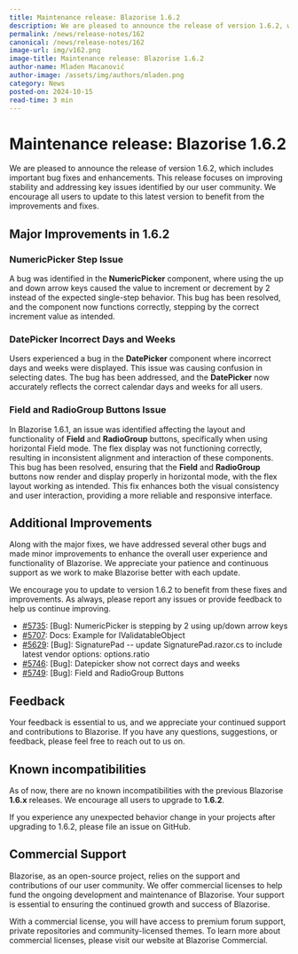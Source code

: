 ```yaml
---
title: Maintenance release: Blazorise 1.6.2
description: We are pleased to announce the release of version 1.6.2, which includes important bug fixes and enhancements. This release focuses on improving stability and addressing key issues identified by our user community.
permalink: /news/release-notes/162
canonical: /news/release-notes/162
image-url: img/v162.png
image-title: Maintenance release: Blazorise 1.6.2
author-name: Mladen Macanović
author-image: /assets/img/authors/mladen.png
category: News
posted-on: 2024-10-15
read-time: 3 min
---
```


# Maintenance release: Blazorise 1.6.2

We are pleased to announce the release of version 1.6.2, which includes important bug fixes and enhancements. This release focuses on improving stability and addressing key issues identified by our user community. We encourage all users to update to this latest version to benefit from the improvements and fixes.

## Major Improvements in 1.6.2

### NumericPicker Step Issue

A bug was identified in the **NumericPicker** component, where using the up and down arrow keys caused the value to increment or decrement by 2 instead of the expected single-step behavior. This bug has been resolved, and the component now functions correctly, stepping by the correct increment value as intended.

### DatePicker Incorrect Days and Weeks

Users experienced a bug in the **DatePicker** component where incorrect days and weeks were displayed. This issue was causing confusion in selecting dates. The bug has been addressed, and the **DatePicker** now accurately reflects the correct calendar days and weeks for all users.

### Field and RadioGroup Buttons Issue

In Blazorise 1.6.1, an issue was identified affecting the layout and functionality of **Field** and **RadioGroup** buttons, specifically when using horizontal Field mode. The flex display was not functioning correctly, resulting in inconsistent alignment and interaction of these components. This bug has been resolved, ensuring that the **Field** and **RadioGroup** buttons now render and display properly in horizontal mode, with the flex layout working as intended. This fix enhances both the visual consistency and user interaction, providing a more reliable and responsive interface.

## Additional Improvements

Along with the major fixes, we have addressed several other bugs and made minor improvements to enhance the overall user experience and functionality of Blazorise. We appreciate your patience and continuous support as we work to make Blazorise better with each update.

We encourage you to update to version 1.6.2 to benefit from these fixes and improvements. As always, please report any issues or provide feedback to help us continue improving.

- [#5735](https://github.com/Megabit/Blazorise/issues/5735): [Bug]: NumericPicker is stepping by 2 using up/down arrow keys
- [#5707](https://github.com/Megabit/Blazorise/issues/5707): Docs: Example for IValidatableObject
- [#5629](https://github.com/Megabit/Blazorise/issues/5629): [Bug]: SignaturePad -- update SignaturePad.razor.cs to include latest vendor options: options.ratio
- [#5746](https://github.com/Megabit/Blazorise/issues/5746): [Bug]: Datepicker show not correct days and weeks
- [#5749](https://github.com/Megabit/Blazorise/issues/5749): [Bug]: Field and RadioGroup Buttons

## Feedback

Your feedback is essential to us, and we appreciate your continued support and contributions to Blazorise. If you have any questions, suggestions, or feedback, please feel free to reach out to us on.

## Known incompatibilities

As of now, there are no known incompatibilities with the previous Blazorise **1.6.x** releases. We encourage all users to upgrade to **1.6.2**.

If you experience any unexpected behavior change in your projects after upgrading to 1.6.2, please file an issue on GitHub.

## Commercial Support

Blazorise, as an open-source project, relies on the support and contributions of our user community. We offer commercial licenses to help fund the ongoing development and maintenance of Blazorise. Your support is essential to ensuring the continued growth and success of Blazorise.

With a commercial license, you will have access to premium forum support, private repositories and community-licensed themes. To learn more about commercial licenses, please visit our website at Blazorise Commercial.
